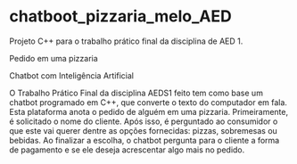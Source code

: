 # chatboot_pizzaria_melo_AED

Projeto C++ para o trabalho prático final da disciplina de AED 1.

Pedido em uma pizzaria

Chatbot com Inteligência Artificial

O Trabalho Prático Final da disciplina AEDS1 feito tem como base um chatbot programado em C++, que converte o texto do computador em fala. Esta plataforma anota o pedido de alguém em uma pizzaria.
Primeiramente, é solicitado o nome do cliente. Após isso, é perguntado ao consumidor o que este vai querer dentre as opções fornecidas: pizzas, sobremesas ou bebidas. Ao finalizar a escolha, o chatbot pergunta para o cliente a forma de pagamento e se ele deseja acrescentar algo mais no pedido.


